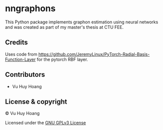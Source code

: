 # nngraphons

This Python package implements graphon estimation using neural networks and was created as part of my master's thesis at CTU FEE.

## Credits

Uses code from https://github.com/JeremyLinux/PyTorch-Radial-Basis-Function-Layer for the pytorch RBF layer.

## Contributors

- Vu Huy Hoang

## License & copyright

© Vu Huy Hoang

Licensed under the [GNU GPLv3 License](LICENSE)